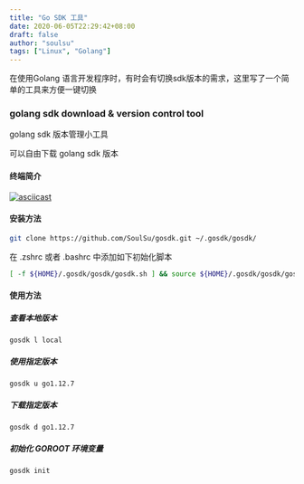 ```yaml
---
title: "Go SDK 工具"
date: 2020-06-05T22:29:42+08:00
draft: false
author: "soulsu"
tags: ["Linux", "Golang"]
---
```



在使用Golang 语言开发程序时，有时会有切换sdk版本的需求，这里写了一个简单的工具来方便一键切换

<!--more-->



### golang sdk download & version control tool



golang sdk 版本管理小工具

可以自由下载 golang sdk 版本

#### 终端简介

[![asciicast](https://asciinema.org/a/266086.svg)](https://asciinema.org/a/266086)

#### 安装方法


```bash
git clone https://github.com/SoulSu/gosdk.git ~/.gosdk/gosdk/
```


在 .zshrc 或者 .bashrc 中添加如下初始化脚本
```bash
[ -f ${HOME}/.gosdk/gosdk/gosdk.sh ] && source ${HOME}/.gosdk/gosdk/gosdk.sh && gosdk init
```


#### 使用方法

##### 查看本地版本

`gosdk l local`

##### 使用指定版本

`gosdk u go1.12.7`

##### 下载指定版本

`gosdk d go1.12.7`

##### 初始化 GOROOT 环境变量

`gosdk init`
